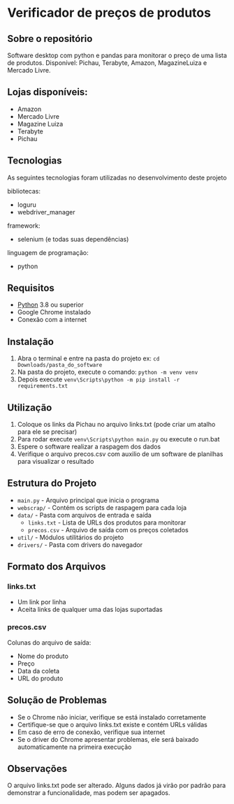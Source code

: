 # Verificador de preços de produtos
## Sobre o repositório
Software desktop com python e pandas para monitorar o preço de uma lista de produtos. Disponível: Pichau, Terabyte, Amazon, MagazineLuiza e Mercado Livre.

## Lojas disponíveis:
- Amazon
- Mercado Livre
- Magazine Luiza
- Terabyte
- Pichau

## Tecnologias
As seguintes tecnologias foram utilizadas no desenvolvimento deste projeto

bibliotecas:
- loguru
- webdriver_manager

framework:
- selenium (e todas suas dependências)

linguagem de programação:
- python

## Requisitos
- [Python](https://www.python.org/downloads/) 3.8 ou superior
- Google Chrome instalado
- Conexão com a internet

## Instalação
1. Abra o terminal e entre na pasta do projeto ex: ```cd Downloads/pasta_do_software```
2. Na pasta do projeto, execute o comando: ```python -m venv venv```
3. Depois execute ```venv\Scripts\python -m pip install -r requirements.txt```

## Utilização
1. Coloque os links da Pichau no arquivo links.txt (pode criar um atalho para ele se precisar)
2. Para rodar execute ```venv\Scripts\python main.py``` ou execute o run.bat
3. Espere o software realizar a raspagem dos dados
4. Verifique o arquivo precos.csv com auxilio de um software de planilhas para visualizar o resultado

## Estrutura do Projeto
- `main.py` - Arquivo principal que inicia o programa
- `webscrap/` - Contém os scripts de raspagem para cada loja
- `data/` - Pasta com arquivos de entrada e saída
  - `links.txt` - Lista de URLs dos produtos para monitorar
  - `precos.csv` - Arquivo de saída com os preços coletados
- `util/` - Módulos utilitários do projeto
- `drivers/` - Pasta com drivers do navegador

## Formato dos Arquivos
### links.txt
- Um link por linha
- Aceita links de qualquer uma das lojas suportadas

### precos.csv
Colunas do arquivo de saída:
- Nome do produto
- Preço
- Data da coleta
- URL do produto

## Solução de Problemas
- Se o Chrome não iniciar, verifique se está instalado corretamente
- Certifique-se que o arquivo links.txt existe e contém URLs válidas
- Em caso de erro de conexão, verifique sua internet
- Se o driver do Chrome apresentar problemas, ele será baixado automaticamente na primeira execução

## Observações
O arquivo links.txt pode ser alterado. Alguns dados já virão por padrão para demonstrar a funcionalidade, mas podem ser apagados.

